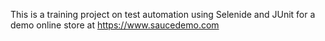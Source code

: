 This is a training project on test automation using Selenide and JUnit for a demo online store at https://www.saucedemo.com
